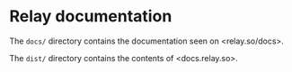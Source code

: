 # Relay documentation

The `docs/` directory contains the documentation seen on <relay.so/docs>.

The `dist/` directory contains the contents of <docs.relay.so>.
